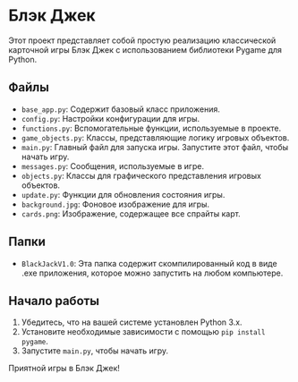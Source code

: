 # Блэк Джек

Этот проект представляет собой простую реализацию классической карточной игры Блэк Джек с
использованием библиотеки Pygame для Python.

## Файлы

- `base_app.py`: Содержит базовый класс приложения.
- `config.py`: Настройки конфигурации для игры.
- `functions.py`: Вспомогательные функции, используемые в проекте.
- `game_objects.py`: Классы, представляющие логику игровых объектов.
- `main.py`: Главный файл для запуска игры. Запустите этот файл, чтобы начать игру.
- `messages.py`: Сообщения, используемые в игре.
- `objects.py`: Классы для графического представления игровых объектов.
- `update.py`: Функции для обновления состояния игры.
- `background.jpg`: Фоновое изображение для игры.
- `cards.png`: Изображение, содержащее все спрайты карт.

## Папки

- `BlackJackV1.0`: Эта папка содержит скомпилированный код в виде .exe приложения, которое можно запустить на любом компьютере.

## Начало работы

1. Убедитесь, что на вашей системе установлен Python 3.x.
2. Установите необходимые зависимости с помощью `pip install pygame`.
3. Запустите `main.py`, чтобы начать игру.

Приятной игры в Блэк Джек!
